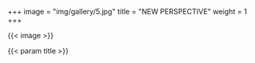 +++
image = "img/gallery/5.jpg"
title = "NEW PERSPECTIVE"
weight = 1
+++

{{< image >}}

 {{< param title >}}